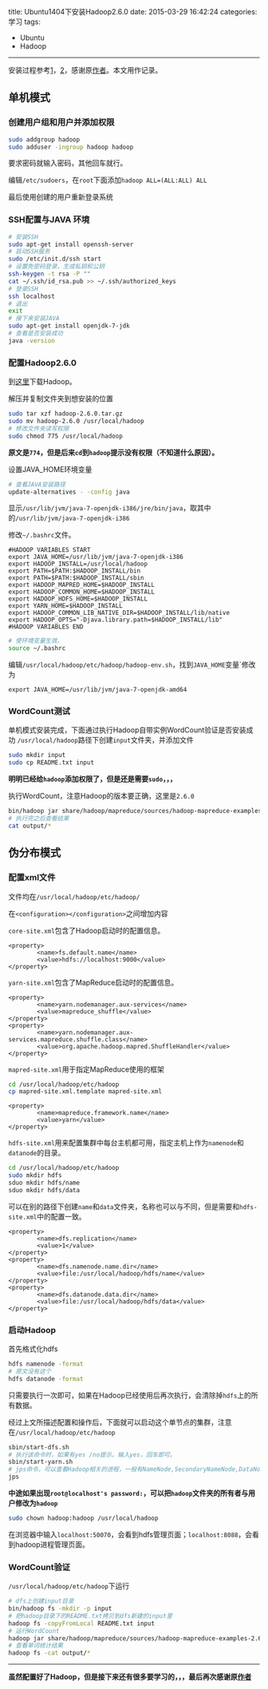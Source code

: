 title: Ubuntu1404下安装Hadoop2.6.0
date: 2015-03-29 16:42:24
categories: 学习
tags:
- Ubuntu
- Hadoop
---

安装过程参考[1](http://www.cnblogs.com/kinglau/p/3794433.html)，[2](http://www.cnblogs.com/kinglau/p/3796164.html)，感谢原[作者](http://home.cnblogs.com/u/kinglau/)。本文用作记录。
## **单机模式**
### 创建用户组和用户并添加权限
```bash
sudo addgroup hadoop
sudo adduser -ingroup hadoop hadoop
```
<!--more-->
要求密码就输入密码，其他回车就行。

编辑`/etc/sudoers`，在`root`下面添加`hadoop	ALL=(ALL:ALL) ALL`

最后使用创建的用户重新登录系统

### SSH配置与JAVA 环境
```bash
# 安装SSH
sudo apt-get install openssh-server
# 启动SSH服务
sudo /etc/init.d/ssh start
# 设置免密码登录，生成私钥和公钥
ssh-keygen -t rsa -P ""
cat ~/.ssh/id_rsa.pub >> ~/.ssh/authorized_keys
# 登录SSH
ssh localhost
# 退出
exit
# 接下来安装JAVA
sudo apt-get install openjdk-7-jdk
# 查看是否安装成功
java -version
```

### 配置Hadoop2.6.0

到[这里](http://mirror.bit.edu.cn/apache/hadoop/common/)下载Hadoop。

解压并复制文件夹到想安装的位置
```bash
sudo tar xzf hadoop-2.6.0.tar.gz
sudo mv hadoop-2.6.0 /usr/local/hadoop
# 修改文件夹读写权限
sudo chmod 775 /usr/local/hadoop
```

**原文是`774`，但是后来`cd`到`hadoop`提示没有权限（不知道什么原因）。**

设置JAVA_HOME环境变量
```bash
# 查看JAVA安装路径
update-alternatives - -config java
```
显示`/usr/lib/jvm/java-7-openjdk-i386/jre/bin/java`，取其中的`/usr/lib/jvm/java-7-openjdk-i386`

修改`~/.bashrc`文件。
```
#HADOOP VARIABLES START
export JAVA_HOME=/usr/lib/jvm/java-7-openjdk-i386
export HADOOP_INSTALL=/usr/local/hadoop
export PATH=$PATH:$HADOOP_INSTALL/bin
export PATH=$PATH:$HADOOP_INSTALL/sbin
export HADOOP_MAPRED_HOME=$HADOOP_INSTALL
export HADOOP_COMMON_HOME=$HADOOP_INSTALL
export HADOOP_HDFS_HOME=$HADOOP_INSTALL
export YARN_HOME=$HADOOP_INSTALL
export HADOOP_COMMON_LIB_NATIVE_DIR=$HADOOP_INSTALL/lib/native
export HADOOP_OPTS="-Djava.library.path=$HADOOP_INSTALL/lib"
#HADOOP VARIABLES END
```
```bash
# 使环境变量生效。
source ~/.bashrc
```

编辑`/usr/local/hadoop/etc/hadoop/hadoop-env.sh`，找到`JAVA_HOME`变量`修改为
```
export JAVA_HOME=/usr/lib/jvm/java-7-openjdk-amd64
```
### WordCount测试

单机模式安装完成，下面通过执行Hadoop自带实例WordCount验证是否安装成功
`/usr/local/hadoop`路径下创建`input`文件夹，并添加文件   
```bash
sudo mkdir input
sudo cp README.txt input
```
**明明已经给`hadoop`添加权限了，但是还是需要`sudo`，，，**

执行WordCount，注意Hadoop的版本要正确，这里是`2.6.0`
```bash
bin/hadoop jar share/hadoop/mapreduce/sources/hadoop-mapreduce-examples-2.6.0-sources.jar org.apache.hadoop.examples.WordCount input output
# 执行完之后查看结果
cat output/*
```

## **伪分布模式**
### 配置xml文件
文件均在`/usr/local/hadoop/etc/hadoop/`

在`<configuration></configuration>`之间增加内容

`core-site.xml`包含了Hadoop启动时的配置信息。
```
<property>
        <name>fs.default.name</name>
        <value>hdfs://localhost:9000</value>
</property>
```
`yarn-site.xml`包含了MapReduce启动时的配置信息。
```
<property>
        <name>yarn.nodemanager.aux-services</name>
        <value>mapreduce_shuffle</value>
</property>
<property>
        <name>yarn.nodemanager.aux-services.mapreduce.shuffle.class</name>
        <value>org.apache.hadoop.mapred.ShuffleHandler</value>
</property>
```
`mapred-site.xml`用于指定MapReduce使用的框架
```bash
cd /usr/local/hadoop/etc/hadoop
cp mapred-site.xml.template mapred-site.xml 
```
```
<property>
        <name>mapreduce.framework.name</name>
        <value>yarn</value>
</property>
```
`hdfs-site.xml`用来配置集群中每台主机都可用，指定主机上作为`namenode`和`datanode`的目录。
```bash
cd /usr/local/hadoop/etc/hadoop
sudo mkdir hdfs
sduo mkdir hdfs/name
sduo mkdir hdfs/data
```
可以在别的路径下创建`name`和`data`文件夹，名称也可以与不同，但是需要和`hdfs-site.xml`中的配置一致。
```
<property>
        <name>dfs.replication</name>
        <value>1</value>
</property>
<property>
        <name>dfs.namenode.name.dir</name>
        <value>file:/usr/local/hadoop/hdfs/name</value>
</property>
<property>
        <name>dfs.datanode.data.dir</name>
        <value>file:/usr/local/hadoop/hdfs/data</value>
</property>
```
### 启动Hadoop
首先格式化hdfs
```bash
hdfs namenode -format
# 原文没有这个
hdfs datanode -format
```
只需要执行一次即可，如果在Hadoop已经使用后再次执行，会清除掉`hdfs`上的所有数据。

经过上文所描述配置和操作后，下面就可以启动这个单节点的集群，注意在`/usr/local/hadoop/etc/hadoop`
```bash
sbin/start-dfs.sh
# 执行该命令时，如果有yes /no提示，输入yes，回车即可。
sbin/start-yarn.sh
# jps命令，可以查看Hadoop相关的进程，一般有NameNode,SecondaryNameNode,DataNode,JPS,NodeManager
jps
```
**中途如果出现`root@localhost's password:`，可以把`hadoop`文件夹的所有者与用户修改为`hadoop`**
```bash
sudo chown hadoop:hadoop /usr/local/hadoop
```
在浏览器中输入`localhost:50070`，会看到hdfs管理页面；`localhost:8088`，会看到hadoop进程管理页面。

### WordCount验证
`/usr/local/hadoop/etc/hadoop`下运行
```bash
# dfs上创建input目录
bin/hadoop fs -mkdir -p input
# 把hadoop目录下的README.txt拷贝到dfs新建的input里
hadoop fs -copyFromLocal README.txt input
# 运行WordCount
hadoop jar share/hadoop/mapreduce/sources/hadoop-mapreduce-examples-2.6.0-sources.jar org.apache.hadoop.examples.WordCount input output
# 查看单词统计结果
hadoop fs -cat output/*
```

---

**虽然配置好了Hadoop，但是接下来还有很多要学习的，，，最后再次感谢原[作者](http://home.cnblogs.com/u/kinglau/)**